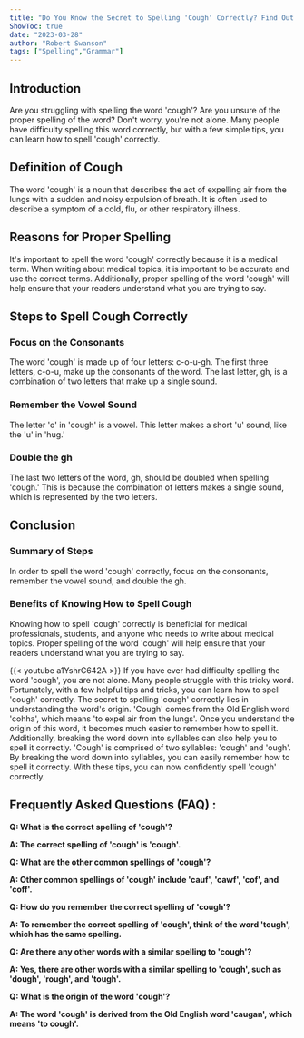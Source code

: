 ```yaml
---
title: "Do You Know the Secret to Spelling 'Cough' Correctly? Find Out Now!"
ShowToc: true 
date: "2023-03-28"
author: "Robert Swanson" 
tags: ["Spelling","Grammar"]
---
```

## Introduction
Are you struggling with spelling the word 'cough'? Are you unsure of the proper spelling of the word? Don't worry, you're not alone. Many people have difficulty spelling this word correctly, but with a few simple tips, you can learn how to spell 'cough' correctly.

## Definition of Cough
The word 'cough' is a noun that describes the act of expelling air from the lungs with a sudden and noisy expulsion of breath. It is often used to describe a symptom of a cold, flu, or other respiratory illness.

## Reasons for Proper Spelling
It's important to spell the word 'cough' correctly because it is a medical term. When writing about medical topics, it is important to be accurate and use the correct terms. Additionally, proper spelling of the word 'cough' will help ensure that your readers understand what you are trying to say.

## Steps to Spell Cough Correctly

### Focus on the Consonants
The word 'cough' is made up of four letters: c-o-u-gh. The first three letters, c-o-u, make up the consonants of the word. The last letter, gh, is a combination of two letters that make up a single sound.

### Remember the Vowel Sound
The letter 'o' in 'cough' is a vowel. This letter makes a short 'u' sound, like the 'u' in 'hug.'

### Double the gh
The last two letters of the word, gh, should be doubled when spelling 'cough.' This is because the combination of letters makes a single sound, which is represented by the two letters.

## Conclusion

### Summary of Steps
In order to spell the word 'cough' correctly, focus on the consonants, remember the vowel sound, and double the gh.

### Benefits of Knowing How to Spell Cough
Knowing how to spell 'cough' correctly is beneficial for medical professionals, students, and anyone who needs to write about medical topics. Proper spelling of the word 'cough' will help ensure that your readers understand what you are trying to say.

{{< youtube a1YshrC642A >}} 
If you have ever had difficulty spelling the word 'cough', you are not alone. Many people struggle with this tricky word. Fortunately, with a few helpful tips and tricks, you can learn how to spell 'cough' correctly. The secret to spelling 'cough' correctly lies in understanding the word's origin. 'Cough' comes from the Old English word 'cohha', which means 'to expel air from the lungs'. Once you understand the origin of this word, it becomes much easier to remember how to spell it. Additionally, breaking the word down into syllables can also help you to spell it correctly. 'Cough' is comprised of two syllables: 'cough' and 'ough'. By breaking the word down into syllables, you can easily remember how to spell it correctly. With these tips, you can now confidently spell 'cough' correctly.

## Frequently Asked Questions (FAQ) :
**Q: What is the correct spelling of 'cough'?**

**A: The correct spelling of 'cough' is 'cough'.**

**Q: What are the other common spellings of 'cough'?**

**A: Other common spellings of 'cough' include 'cauf', 'cawf', 'cof', and 'coff'.**

**Q: How do you remember the correct spelling of 'cough'?**

**A: To remember the correct spelling of 'cough', think of the word 'tough', which has the same spelling.**

**Q: Are there any other words with a similar spelling to 'cough'?**

**A: Yes, there are other words with a similar spelling to 'cough', such as 'dough', 'rough', and 'tough'.**

**Q: What is the origin of the word 'cough'?**

**A: The word 'cough' is derived from the Old English word 'caugan', which means 'to cough'.**





